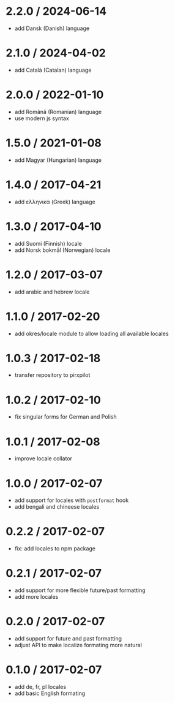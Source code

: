 
2.2.0 / 2024-06-14
==================

 * add Dansk (Danish) language

2.1.0 / 2024-04-02
==================

 * add Català (Catalan) language

2.0.0 / 2022-01-10
==================

 * add Română (Romanian) language
 * use modern js syntax

1.5.0 / 2021-01-08
==================

 * add Magyar (Hungarian) language

1.4.0 / 2017-04-21
==================

 * add ελληνικά (Greek) language

1.3.0 / 2017-04-10
==================

 * add Suomi (Finnish) locale
 * add Norsk bokmål (Norwegian) locale

1.2.0 / 2017-03-07
==================

 * add arabic and hebrew locale

1.1.0 / 2017-02-20
==================

 * add okres/locale module to allow loading all available locales

1.0.3 / 2017-02-18
==================

 * transfer repository to pirxpilot

1.0.2 / 2017-02-10
==================

 * fix singular forms for German and Polish

1.0.1 / 2017-02-08
==================

 * improve locale collator

1.0.0 / 2017-02-07
==================

 * add support for locales with `postformat` hook
 * add bengali and chineese locales

0.2.2 / 2017-02-07
==================

 * fix: add locales to npm package

0.2.1 / 2017-02-07
==================

 * add support for more flexible future/past formatting
 * add more locales

0.2.0 / 2017-02-07
==================

 * add support for future and past formatting
 * adjust API to make localize formating more natural

0.1.0 / 2017-02-07
==================

 * add de, fr, pl locales
 * add basic English formating
